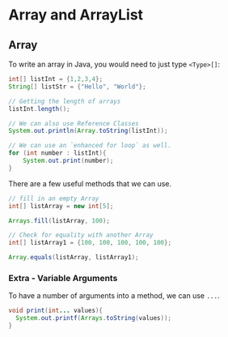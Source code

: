 # Array and ArrayList

## Array

To write an array in Java, you would need to just type `<Type>[]`:

```Java
int[] listInt = {1,2,3,4};
String[] listStr = {"Hello", "World"};

// Getting the length of arrays
listInt.length();

// We can also use Reference Classes
System.out.println(Array.toString(listInt));

// We can use an `enhanced for loop` as well.
for (int number : listInt){
    System.out.print(number);
}
```

There are a few useful methods that we can use.

```Java
// fill in an empty Array
int[] listArray = new int[5];

Arrays.fill(listArray, 100);

// Check for equality with another Array
int[] listArray1 = {100, 100, 100, 100, 100};

Array.equals(listArray, listArray1);
```

### Extra - Variable Arguments

To have a number of arguments into a method, we can use `...`.

```Java
void print(int... values){
  System.out.printf(Arrays.toString(values));
}
```
